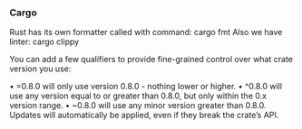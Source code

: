 ### Cargo

Rust has its own formatter called with command:
cargo fmt
Also we have linter:
cargo clippy


You can add a few qualifiers to provide fine-grained control over what crate
version you use:

• =0.8.0 will only use version 0.8.0 - nothing lower or higher.
• ^0.8.0 will use any version equal to or greater than 0.8.0, but only within
the 0.x version range.
• ~0.8.0 will use any minor version greater than 0.8.0. Updates will automatically be applied, even if they break the crate’s API.